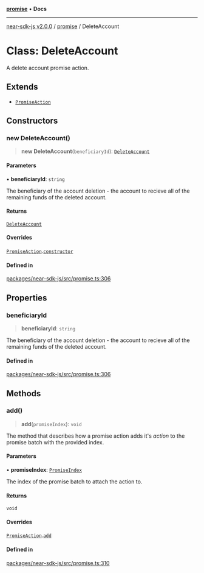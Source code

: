 [**promise**](../README.md) • **Docs**

***

[near-sdk-js v2.0.0](../../packages.md) / [promise](../README.md) / DeleteAccount

# Class: DeleteAccount

A delete account promise action.

## Extends

- [`PromiseAction`](PromiseAction.md)

## Constructors

### new DeleteAccount()

> **new DeleteAccount**(`beneficiaryId`): [`DeleteAccount`](DeleteAccount.md)

#### Parameters

• **beneficiaryId**: `string`

The beneficiary of the account deletion - the account to recieve all of the remaining funds of the deleted account.

#### Returns

[`DeleteAccount`](DeleteAccount.md)

#### Overrides

[`PromiseAction`](PromiseAction.md).[`constructor`](PromiseAction.md#constructors)

#### Defined in

[packages/near-sdk-js/src/promise.ts:306](https://github.com/dim-daskalov/near-sdk-js/blob/99346bf73c49986360ba2bcf1c66f01b2abff5b4/packages/near-sdk-js/src/promise.ts#L306)

## Properties

### beneficiaryId

> **beneficiaryId**: `string`

The beneficiary of the account deletion - the account to recieve all of the remaining funds of the deleted account.

#### Defined in

[packages/near-sdk-js/src/promise.ts:306](https://github.com/dim-daskalov/near-sdk-js/blob/99346bf73c49986360ba2bcf1c66f01b2abff5b4/packages/near-sdk-js/src/promise.ts#L306)

## Methods

### add()

> **add**(`promiseIndex`): `void`

The method that describes how a promise action adds it's _action_ to the promise batch with the provided index.

#### Parameters

• **promiseIndex**: [`PromiseIndex`](../../utils/type-aliases/PromiseIndex.md)

The index of the promise batch to attach the action to.

#### Returns

`void`

#### Overrides

[`PromiseAction`](PromiseAction.md).[`add`](PromiseAction.md#add)

#### Defined in

[packages/near-sdk-js/src/promise.ts:310](https://github.com/dim-daskalov/near-sdk-js/blob/99346bf73c49986360ba2bcf1c66f01b2abff5b4/packages/near-sdk-js/src/promise.ts#L310)
